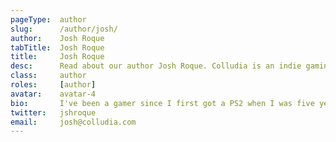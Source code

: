 ```yaml
---
pageType:  author
slug:      /author/josh/
author:    Josh Roque
tabTitle:  Josh Roque
title:     Josh Roque
desc:      Read about our author Josh Roque. Colludia is an indie gaming blog focused on games with stories to tell and the developers behind them.
class:     author
roles:     [author]
avatar:    avatar-4
bio:       I've been a gamer since I first got a PS2 when I was five years old. I'm either playing action games on the hardest difficulty or story-rich games that I write fan fiction about afterward.  I play on PS4, Switch and PC so I can catch every release. If I'm not playing video games, I'm probably studying screenwriting or watching  anime.
twitter:   jshroque
email:     josh@colludia.com
---
```

